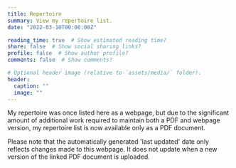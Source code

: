 ```yaml
---
title: Repertoire
summary: View my repertoire list.
date: "2022-03-10T00:00:00Z"

reading_time: true  # Show estimated reading time?
share: false  # Show social sharing links?
profile: false  # Show author profile?
comments: false  # Show comments?

# Optional header image (relative to `assets/media/` folder).
header:
  caption: ""
  image: ""
---
```


My repertoire was once listed here as a webpage, but due to the significant amount of additional work required to maintain both a PDF and webpage version, my repertoire list is now available only as a PDF document.

Please note that the automatically generated 'last updated' date only reflects changes made to this webpage. It does not update when a new version of the linked PDF document is uploaded.
